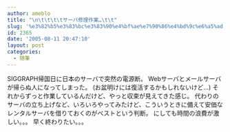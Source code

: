 ```yaml
---
author: ameblo
title: "\n\t\t\t\tサーバ修理作業…\t\t"
slug: '%e3%82%b5%e3%83%bc%e3%83%90%e4%bf%ae%e7%90%86%e4%bd%9c%e6%a5%ad'
id: 2365
date: '2005-08-11 20:47:10'
layout: post
categories:
  - 随筆
---
```


SIGGRAPH帰国日に日本のサーバで突然の電源断。 Webサーバとメールサーバが帰らぬ人になってしまった。 (お盆明けには復活するかもしれないけど…) それからずっと作業しているんだけど、やっと収束が見えてきた感じ。 代わりのサーバの立ち上げなど、いろいろやってみたけど、こういうときに備えて安価なレンタルサーバを借りておくのがベストという判断。 にしても時間の浪費が激しい。。。 早く終わりたい。。。